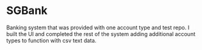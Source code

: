 # SGBank
Banking system that was provided with one account type and test repo. I built the UI and completed the rest of the system adding additional account types to function with csv text data.
